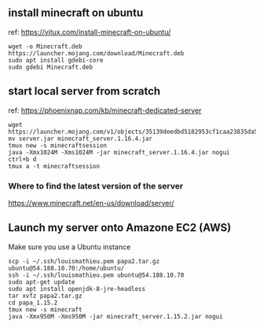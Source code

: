 
## install minecraft on ubuntu

ref: https://vitux.com/install-minecraft-on-ubuntu/

```
wget -o Minecraft.deb https://launcher.mojang.com/download/Minecraft.deb
sudo apt install gdebi-core
sudo gdebi Minecraft.deb
```

## start local server from scratch


ref: https://phoenixnap.com/kb/minecraft-dedicated-server

```
wget https://launcher.mojang.com/v1/objects/35139deedbd5182953cf1caa23835da59ca3d7cd/server.jar
mv server.jar minecraft_server.1.16.4.jar
tmux new -s minecraftsession
java -Xmx1024M -Xms1024M -jar minecraft_server.1.16.4.jar nogui
ctrl+b d
tmux a -t minecraftsession
```

### Where to find the latest version of the server

https://www.minecraft.net/en-us/download/server/


## Launch my server onto Amazone EC2 (AWS)

Make sure you use a Ubuntu instance

```
scp -i ~/.ssh/louismathieu.pem papa2.tar.gz ubuntu@54.188.10.70:/home/ubuntu/
ssh -i ~/.ssh/louismathieu.pem ubuntu@54.188.10.70
sudo apt-get update
sudo apt install openjdk-8-jre-headless
tar xvfz papa2.tar.gz
cd papa_1.15.2
tmux new -s minecraft
java -Xmx950M -Xms950M -jar minecraft_server.1.15.2.jar nogui
```
